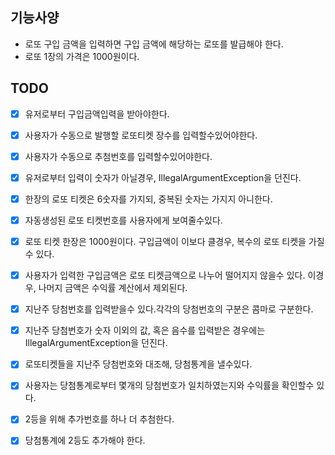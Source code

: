 ## 기능사양
* 로또 구입 금액을 입력하면 구입 금액에 해당하는 로또를 발급해야 한다.
* 로또 1장의 가격은 1000원이다.

## TODO
- [x] 유저로부터 구입금액입력을 받아야한다.
- [x] 사용자가 수동으로 발행할 로또티켓 장수를 입력할수있어야한다.
- [x] 사용자가 수동으로 추첨번호를 입력할수있어야한다.
- [x] 유저로부터 입력이 숫자가 아닐경우, IllegalArgumentException을 던진다.
- [x] 한장의 로또 티켓은 6숫자를 가지되, 중복된 숫자는 가지지 아니한다.
- [x] 자동생성된 로또 티켓번호를 사용자에게 보여줄수있다.
- [x] 로또 티켓 한장은 1000원이다. 구입금액이 이보다 클경우, 복수의 로또 티켓을 가질수 있다.
- [x] 사용자가 입력한 구입금액은 로또 티켓금액으로 나누어 떨어지지 않을수 있다. 이경우, 나머지 금액은 수익률 계산에서 제외된다. 
- [x] 지난주 당첨번호를 입력받을수 있다.각각의 당첨번호의 구분은 콤마로 구분한다.
- [x] 지난주 당첨번호가 숫자 이외의 값, 혹은 음수를 입력받은 경우에는 IllegalArgumentException을 던진다.
- [x] 로또티켓들을 지난주 당첨번호와 대조해, 당첨통계을 낼수있다.
- [x] 사용자는 당첨통계로부터 몇개의 당첨번호가 일치하였는지와 수익률을 확인할수 있다.  
- [x] 2등을 위해 추가번호를 하나 더 추첨한다.
- [x] 당첨통계에 2등도 추가해야 한다.


